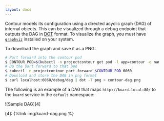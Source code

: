 ```yaml
---
layout: docs
---
```


Contour models its configuration using a directed acyclic graph (DAG) of internal objects.
This can be visualized through a debug endpoint that outputs the DAG in [DOT][2] format.
To visualize the graph, you must have [`graphviz`][3] installed on your system.

To download the graph and save it as a PNG:

```bash
# Port forward into the contour pod
$ CONTOUR_POD=$(kubectl -n projectcontour get pod -l app=contour -o name | head -1)
# Do the port forward to that pod
$ kubectl -n projectcontour port-forward $CONTOUR_POD 6060
# Download and store the DAG in png format
$ curl localhost:6060/debug/dag | dot -T png > contour-dag.png
```

The following is an example of a DAG that maps `http://kuard.local:80/` to the
`kuard` service in the `default` namespace:

![Sample DAG][4]

[2]: https://en.wikipedia.org/wiki/DOT
[3]: https://graphviz.gitlab.io/
[4]: {%link img/kuard-dag.png %}
